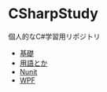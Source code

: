 # CSharpStudy
個人的なC#学習用リポジトリ

* [基礎](Basics/Readme.md)
* [用語とか](glossary/Readme.md)
* [Nunit](Nunit/Readme.md)
* [WPF](WPF/README.md)

